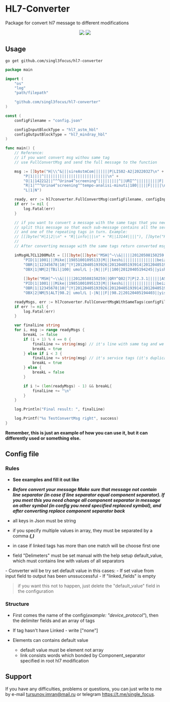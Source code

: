# HL7-Converter 

Package for convert hl7 message to different modifications

<p> <center>
<img src="https://img.shields.io/badge/made_by-singl3focus-blue"> <img src="https://img.shields.io/badge/PRs-welcome-brightgreen.svg?style=flat">
</center> </p>

## Usage

```go get github.com/singl3focus/hl7-converter```

```go
package main

import (
	"os"
	"log"
	"path/filepath"

	"github.com/singl3focus/hl7-converter"
)

const (
	configFilename = "config.json"

	configInputBlockType = "hl7_astm_hbl"
	configOutputBlockType = "hl7_mindray_hbl"
)

func main() {
	// Reference:
	// if you want convert msg withou same tag
	// use FullConvertMsg and send the full message to the function

	msg := []byte("H|\\^&|||sireAstmCom|||||||P|LIS02-A2|20220327\n" +
		"P|1||||^||||||||||||||||||||||||||||\n" +
		"O|1|142212||^^^Urina4^screening^|||||||||^||URI^^||||||||||F|||||\n" +
		"R|1|^^^Urina4^screening^^tempo-analisi-minuti|180|||||F|||||\n" +
		"L|1|N") 

	ready, err := hl7converter.FullConvertMsg(configFilename, configInputBlockType, configOutputBlockType, inputNewMsgHBL)
	if err != nil {
		log.Fatal(err)
	}

	// if you want to convert a message with the same tags that you needed,
	// split this message so that each sub-message contains all the service tags (non-repeating tags)
	// and one of the repeating tags in turn. Example:
	// [[]byte("H|1|2|\n" + "R||info|||\n" + "R||13144||||"), []byte("H|1|2|\n" + "R||info|||\n" + "R||13155||||")]
	//
	// After converting message with the same tags return converted msg which you could be assemble to your needed msg

	inMsgHL7CL1200Mult = [][]byte{[]byte("MSH|^~\\&|||||20120508150259||QRY^Q02|7|P|2.3.1||||||ASCII|||\n" + 
		"PID|1|1001|||Mike||19851001095133|M|||keshi|||||||||||||||beizhu|||||\n" +
		"OBR|1|12345678|10|^|Y|20120405193926|20120405193914|20120405193914|||||linchuangzhenduan|20120405193914|serum|lincyisheng|keshi||||||||3|||||||||||||||||||||||\n" +
		"OBX|1|NM|2|TBil|100| umol/L |-|N|||F||100|20120405194245||yishen|0|"),
	
		[]byte("MSH|^~\\&|||||20120508150259||QRY^Q02|7|P|2.3.1||||||ASCII|||\n" + 
		"PID|1|1001|||Mike||19851001095133|M|||keshi|||||||||||||||beizhu|||||\n" +
		"OBR|1|12345678|10|^|Y|20120405193926|20120405193914|20120405193914|||||linchuangzhenduan|20120405193914|serum|lincyisheng|keshi||||||||3|||||||||||||||||||||||\n" + 
		"OBX|2|NM|5|ALT|98.2| umol/L |-|N|||F||98.2|20120405194403||yishen|0|")}

	readyMsgs, err := hl7converter.FullConvertMsgWithSameTags(configFilename, configInputBlockType2, configOutputBlockType2, inMsgHL7CL1200Mult, "OBX")
	if err != nil {
		log.Fatal(err)
	}

	var finalLine string
	for i, msg := range readyMsgs {
		breakL := false
		if (i + 1) % 4 == 0 {
			finalLine += string(msg) // it's line with same tag and we get it and add to finalLine 
			breakL = true
		} else if i < 3 {
			finalLine += string(msg) // it's service tags (it's duplicate in every msg)
			breakL = true
		} else {
			breakL = false
		}

		if i != (len(readyMsgs) - 1) && breakL{
			finalLine += "\n"
		}
	}

	log.Println("Final result: ", finalLine)

	log.Printf("%s TestConvertMsg right", success)
}
```
**Remember, this is just an example of how you can use it, but it can differently used or something else.**


## Config file 
### Rules
- **See examples and fill it out like**

- ***Before convert your message Make sure that message not contain line separator (in case if line separator equal component separator). If you meet this you need change all component separator in message on other symbol (in config you need specified replaced symbol), and after converting replace component separator back***

- all keys in Json must be string
- if you specify multiple values in array, they must be separated by a comma ***(,)***
- in case if linked tags has more than one match will be choose first one 
- field "Delimeters" must be set manual with the help setup default_value, which must contains line with values of all separators 

\- Converter wiil be try set default value in this cases:
	- If set value from input field to output has been unssuccessful
	- If "linked_fields" is empty 


> if you want this not to happen, just delete the "default_value" field in the configuration


### Structure
- First comes the name of the config(*example: "device_protocol"*), then the delimiter fields and an array of tags

- If tag hasn't have Linked - write ["none"]

- Elements can contains default value
    - default value must be element not array 
    - link consists words which bonded by Component_separator specified in root hl7 modification

## Support
If you have any difficulties, problems or questions, you can just write to me by e-mail <tursunov.imran@mail.ru> or telegram <https://t.me/single_focus>.
